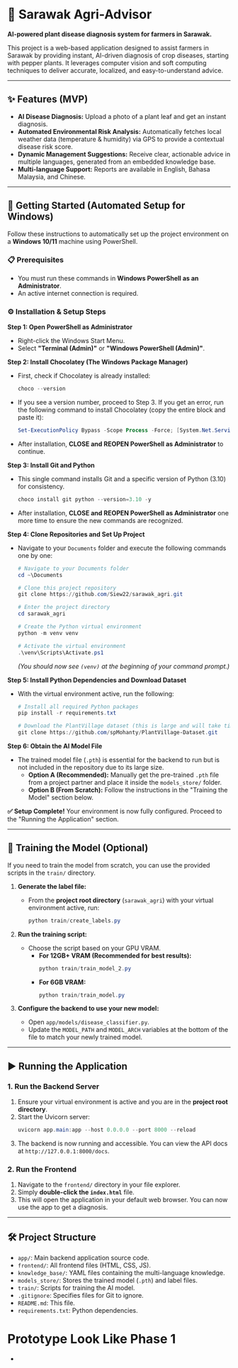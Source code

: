 # 🌿 Sarawak Agri-Advisor

**AI-powered plant disease diagnosis system for farmers in Sarawak.**

This project is a web-based application designed to assist farmers in Sarawak by providing instant, AI-driven diagnosis of crop diseases, starting with pepper plants. It leverages computer vision and soft computing techniques to deliver accurate, localized, and easy-to-understand advice.

---

## ✨ Features (MVP)

-   **AI Disease Diagnosis:** Upload a photo of a plant leaf and get an instant diagnosis.
-   **Automated Environmental Risk Analysis:** Automatically fetches local weather data (temperature & humidity) via GPS to provide a contextual disease risk score.
-   **Dynamic Management Suggestions:** Receive clear, actionable advice in multiple languages, generated from an embedded knowledge base.
-   **Multi-language Support:** Reports are available in English, Bahasa Malaysia, and Chinese.

---

## 🚀 Getting Started (Automated Setup for Windows)

Follow these instructions to automatically set up the project environment on a **Windows 10/11** machine using PowerShell.

### 📋 Prerequisites

-   You must run these commands in **Windows PowerShell as an Administrator**.
-   An active internet connection is required.

### ⚙️ Installation & Setup Steps

**Step 1: Open PowerShell as Administrator**
*   Right-click the Windows Start Menu.
*   Select **"Terminal (Admin)"** or **"Windows PowerShell (Admin)"**.

**Step 2: Install Chocolatey (The Windows Package Manager)**
*   First, check if Chocolatey is already installed:
    ```powershell
    choco --version
    ```
*   If you see a version number, proceed to Step 3. If you get an error, run the following command to install Chocolatey (copy the entire block and paste it):
    ```powershell
    Set-ExecutionPolicy Bypass -Scope Process -Force; [System.Net.ServicePointManager]::SecurityProtocol = [System.Net.ServicePointManager]::SecurityProtocol -bor 3072; iex ((New-Object System.Net.WebClient).DownloadString('https://community.chocolatey.org/install.ps1'))
    ```
*   After installation, **CLOSE and REOPEN PowerShell as Administrator** to continue.

**Step 3: Install Git and Python**
*   This single command installs Git and a specific version of Python (3.10) for consistency.
    ```powershell
    choco install git python --version=3.10 -y
    ```
*   After installation, **CLOSE and REOPEN PowerShell as Administrator** one more time to ensure the new commands are recognized.

**Step 4: Clone Repositories and Set Up Project**
*   Navigate to your `Documents` folder and execute the following commands one by one:
    ```powershell
    # Navigate to your Documents folder
    cd ~\Documents

    # Clone this project repository
    git clone https://github.com/Siew22/sarawak_agri.git
    
    # Enter the project directory
    cd sarawak_agri

    # Create the Python virtual environment
    python -m venv venv

    # Activate the virtual environment
    .\venv\Scripts\Activate.ps1
    ```
    *(You should now see `(venv)` at the beginning of your command prompt.)*

**Step 5: Install Python Dependencies and Download Dataset**
*   With the virtual environment active, run the following:
    ```powershell
    # Install all required Python packages
    pip install -r requirements.txt

    # Download the PlantVillage dataset (this is large and will take time)
    git clone https://github.com/spMohanty/PlantVillage-Dataset.git
    ```

**Step 6: Obtain the AI Model File**
*   The trained model file (`.pth`) is essential for the backend to run but is not included in the repository due to its large size.
    *   **Option A (Recommended):** Manually get the pre-trained `.pth` file from a project partner and place it inside the `models_store/` folder.
    *   **Option B (From Scratch):** Follow the instructions in the "Training the Model" section below.

**✅ Setup Complete!** Your environment is now fully configured. Proceed to the "Running the Application" section.

---

## 🔬 Training the Model (Optional)

If you need to train the model from scratch, you can use the provided scripts in the `train/` directory.

1.  **Generate the label file:**
    *   From the **project root directory** (`sarawak_agri`) with your virtual environment active, run:
        ```powershell
        python train/create_labels.py
        ```

2.  **Run the training script:**
    *   Choose the script based on your GPU VRAM.
        *   **For 12GB+ VRAM (Recommended for best results):**
            ```powershell
            python train/train_model_2.py
            ```
        *   **For 6GB VRAM:**
            ```powershell
            python train/train_model.py
            ```

3.  **Configure the backend to use your new model:**
    *   Open `app/models/disease_classifier.py`.
    *   Update the `MODEL_PATH` and `MODEL_ARCH` variables at the bottom of the file to match your newly trained model.

---

## ▶️ Running the Application

### 1. Run the Backend Server

1.  Ensure your virtual environment is active and you are in the **project root directory**.
2.  Start the Uvicorn server:
    ```powershell
    uvicorn app.main:app --host 0.0.0.0 --port 8000 --reload
    ```
3.  The backend is now running and accessible. You can view the API docs at `http://127.0.0.1:8000/docs`.

### 2. Run the Frontend

1.  Navigate to the `frontend/` directory in your file explorer.
2.  Simply **double-click the `index.html`** file.
3.  This will open the application in your default web browser. You can now use the app to get a diagnosis.

---

## 🛠️ Project Structure

-   `app/`: Main backend application source code.
-   `frontend/`: All frontend files (HTML, CSS, JS).
-   `knowledge_base/`: YAML files containing the multi-language knowledge.
-   `models_store/`: Stores the trained model (`.pth`) and label files.
-   `train/`: Scripts for training the AI model.
-   `.gitignore`: Specifies files for Git to ignore.
-   `README.md`: This file.
-   `requirements.txt`: Python dependencies.

# Prototype Look Like Phase 1
- 
